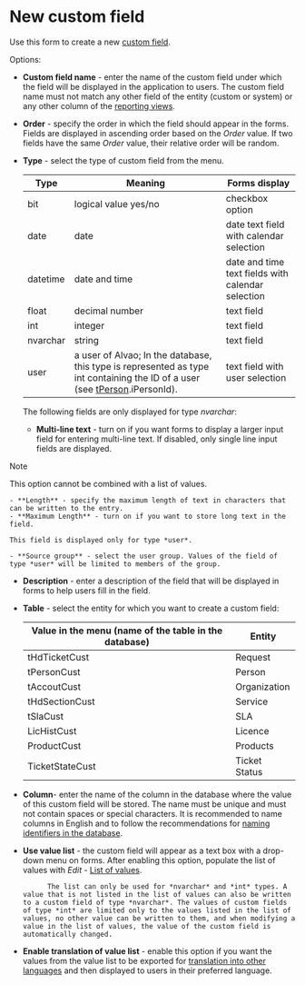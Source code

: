 # New custom field
     
Use this form to create a new [custom field](../../../../alvao-service-desk/implementation/custom-items).
      
Options:
      
- **Custom field name** - enter the name of the custom field under which the field will be displayed in the application to users. The custom field name must not match any other field of the entity (custom or system) or any other column of the [reporting views](../../../../alvao-asset-management/implementation/customization/database#report_view_list).
- **Order** - specify the order in which the field should appear in the forms. Fields are displayed in ascending order based on the *Order* value. If two fields have the same *Order* value, their relative order will be random.
- **Type** - select the type of custom field from the menu.

    | Type | Meaning | Forms display |
    | --- | --- | --- |
    | bit | logical value yes/no | checkbox option |
    | date | date | date text field with calendar selection |
    | datetime | date and time | date and time text fields with calendar selection |
    | float | decimal number | text field |
    | int | integer | text field |
    | nvarchar | string | text field |
    | user | a user of Alvao; In the database, this type is represented as type int containing the ID of a user (see [tPerson](../../../../alvao-asset-management/implementation/customization/database#U_dbo.tPerson).iPersonId). | text field with user selection |

    The following fields are only displayed for type *nvarchar*:

    - **Multi-line text** - turn on if you want forms to display a larger input field for entering multi-line text. If disabled, only single line input fields are displayed.

> [!NOTE]
> This option cannot be combined with a list of values.

    - **Length** - specify the maximum length of text in characters that can be written to the entry.
    - **Maximum Length** - turn on if you want to store long text in the field.

    This field is displayed only for type *user*.

    - **Source group** - select the user group. Values of the field of type *user* will be limited to members of the group.
- **Description** - enter a description of the field that will be displayed in forms to help users fill in the field.
- **Table** - select the entity for which you want to create a custom field:

    | Value in the menu (name of the table in the database) | Entity |
    | --- | --- |
    | tHdTicketCust | Request |
    | tPersonCust | Person |
    | tAccoutCust | Organization |
    | tHdSectionCust | Service |
    | tSlaCust | SLA |
    | LicHistCust | Licence |
    | ProductCust | Products |
    | TicketStateCust | Ticket Status |
- **Column**- enter the name of the column in the database where the value of this custom field will be stored. The name must be unique and must not contain spaces or special characters. It is recommended to name columns in English and to follow the recommendations for [naming identifiers in the database](https://docs.microsoft.com/en-us/sql/relational-databases/databases/database-identifiers).
- **Use value list** - the custom field will appear as a text box with a drop-down menu on forms. After enabling this option, populate the list of values with *Edit* - [List of values](detail/list-of-values).  

            The list can only be used for *nvarchar* and *int* types. A value that is not listed in the list of values can also be written to a custom field of type *nvarchar*. The values of custom fields of type *int* are limited only to the values listed in the list of values, no other value can be written to them, and when modifying a value in the list of values, the value of the custom field is automatically changed.
- **Enable translation of value list** - enable this option if you want the values from the value list to be exported for [translation into other languages](../../../../alvao-service-desk/implementation/multi-languages) and then displayed to users in their preferred language.
